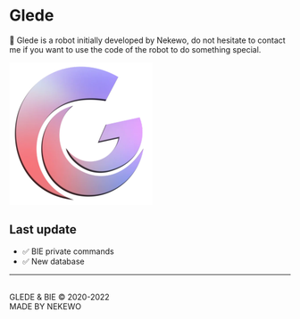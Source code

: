 # Glede
🤖 Glede is a robot initially developed by Nekewo, do not hesitate to contact me if you want to use the code of the robot to do something special.<br/>

![glede](./images/glede.png)

## Last update

- ✅ BIE private commands
- ✅ New database

---------
<br/>
GLEDE & BIE © 2020-2022<br/>
MADE BY NEKEWO